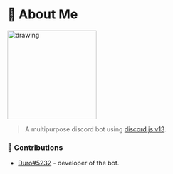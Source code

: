 # 🤖 About Me

<img src="https://cdn.discordapp.com/attachments/853004133821186088/857690317612777492/Crystals_Crescent_Logo_With_Shadow.png" alt="drawing" width="200"/>

> A multipurpose discord bot using [discord.js v13](https://discord.js.org).

### 🤝 Contributions

- [Duro#5232](http://durodev.ga/) - developer of the bot.
